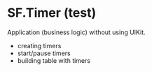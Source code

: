 # SF.Timer (test) 

Application (business logic) without using UIKit.

- creating timers
- start/pause timers
- building table with timers
